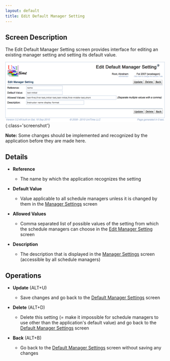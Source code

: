 ```yaml
---
layout: default
title: Edit Default Manager Setting
---
```



## Screen Description

The Edit Default Manager Setting screen provides interface for editing an existing manager setting and setting its default value.

![Edit Default Manager Setting](images/edit-default-manager-setting-1.png){:class='screenshot'}

**Note:** Some changes should be implemented and recognized by the application before they are made here.

## Details

* **Reference**
	* The name by which the application recognizes the setting

* **Default Value**
	* Value applicable to all schedule managers unless it is changed by them in the [Manager Settings](manager-settings) screen

* **Allowed Values**
	* Comma separated list of possible values of the setting from which the schedule managers can choose in the [Edit Manager Setting](edit-manager-setting) screen

* **Description**
	* The description that is displayed in the [Manager Settings](manager-settings) screen (accessible by all schedule managers)

## Operations

* **Update** (ALT+U)
	* Save changes and go back to the [Default Manager Settings](default-manager-settings) screen

* **Delete** (ALT+D)
	* Delete this setting (= make it impossible for schedule managers to use other than the application's default value) and go back to the [Default Manager Settings](default-manager-settings) screen

* **Back** (ALT+B)
	* Go back to the [Default Manager Settings](default-manager-settings) screen without saving any changes
